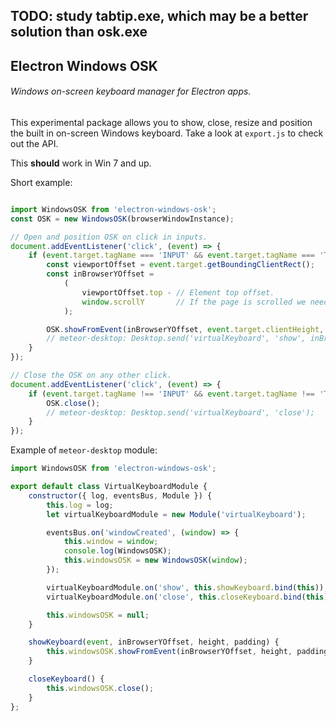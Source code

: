 ## TODO: study tabtip.exe, which may be a better solution than osk.exe

## Electron Windows OSK
###### Windows on-screen keyboard manager for Electron apps.

This experimental package allows you to show, close, resize and position the built in on-screen Windows keyboard. 
Take a look at `export.js` to check out the API.

This **should** work in Win 7 and up.

Short example: 

```javascript

import WindowsOSK from 'electron-windows-osk';
const OSK = new WindowsOSK(browserWindowInstance);

// Open and position OSK on click in inputs.
document.addEventListener('click', (event) => {
    if (event.target.tagName === 'INPUT' && event.target.tagName === 'TEXTAREA') {
        const viewportOffset = event.target.getBoundingClientRect();
        const inBrowserYOffset =
            (
                viewportOffset.top - // Element top offset.
                window.scrollY       // If the page is scrolled we need to substract the scroll y.
            );

        OSK.showFromEvent(inBrowserYOffset, event.target.clientHeight, 5);
        // meteor-desktop: Desktop.send('virtualKeyboard', 'show', inBrowserYOffset, event.target.clientHeight, 5);
    }
});

// Close the OSK on any other click.
document.addEventListener('click', (event) => {
    if (event.target.tagName !== 'INPUT' && event.target.tagName !== 'TEXTAREA') {
        OSK.close();
        // meteor-desktop: Desktop.send('virtualKeyboard', 'close');
    }
});
```

Example of `meteor-desktop` module:

```javascript
import WindowsOSK from 'electron-windows-osk';

export default class VirtualKeyboardModule {
    constructor({ log, eventsBus, Module }) {
        this.log = log;
        let virtualKeyboardModule = new Module('virtualKeyboard');

        eventsBus.on('windowCreated', (window) => {
            this.window = window;
            console.log(WindowsOSK);
            this.windowsOSK = new WindowsOSK(window);
        });

        virtualKeyboardModule.on('show', this.showKeyboard.bind(this));
        virtualKeyboardModule.on('close', this.closeKeyboard.bind(this));

        this.windowsOSK = null;
    }

    showKeyboard(event, inBrowserYOffset, height, padding) {
        this.windowsOSK.showFromEvent(inBrowserYOffset, height, padding);
    }

    closeKeyboard() {
        this.windowsOSK.close();
    }
};

```